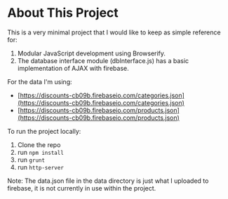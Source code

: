 # About This Project

This is a very minimal project that I would like to keep as simple reference for:
1. Modular JavaScript development using Browserify.
2. The database interface module (dbInterface.js) has a basic implementation of AJAX with firebase.

For the data I'm using:
- [https://discounts-cb09b.firebaseio.com/categories.json](https://discounts-cb09b.firebaseio.com/categories.json)
- [https://discounts-cb09b.firebaseio.com/products.json](https://discounts-cb09b.firebaseio.com/products.json)

To run the project locally:
1. Clone the repo
2. run `npm install`
3. run `grunt`
4. run `http-server`

Note: The data.json file in the data directory is just what I uploaded to firebase, it is not currently in use within the project.
